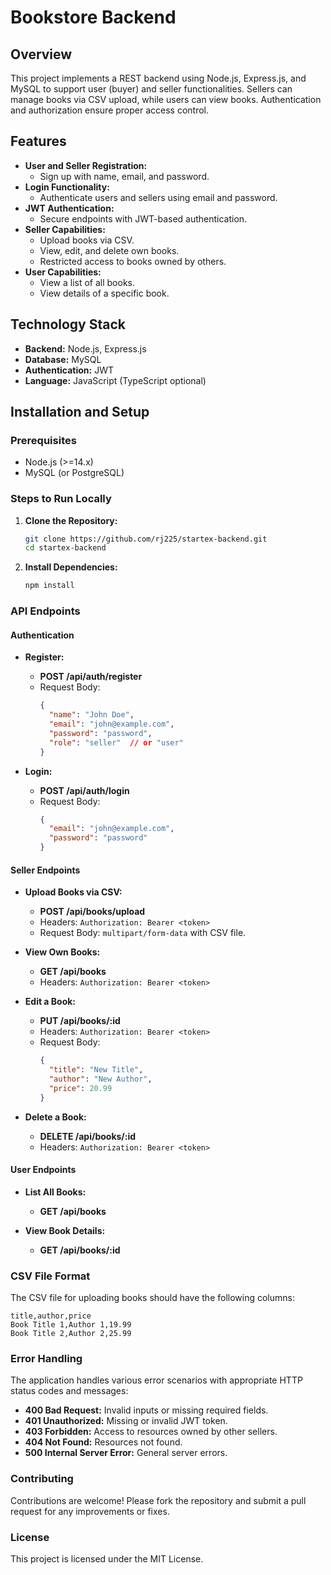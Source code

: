 # Bookstore Backend

## Overview

This project implements a REST backend using Node.js, Express.js, and MySQL to support user (buyer) and seller functionalities. Sellers can manage books via CSV upload, while users can view books. Authentication and authorization ensure proper access control.

## Features

- **User and Seller Registration:**
  - Sign up with name, email, and password.
- **Login Functionality:**
  - Authenticate users and sellers using email and password.
- **JWT Authentication:**
  - Secure endpoints with JWT-based authentication.
- **Seller Capabilities:**
  - Upload books via CSV.
  - View, edit, and delete own books.
  - Restricted access to books owned by others.
- **User Capabilities:**
  - View a list of all books.
  - View details of a specific book.

## Technology Stack

- **Backend:** Node.js, Express.js
- **Database:** MySQL 
- **Authentication:** JWT
- **Language:** JavaScript (TypeScript optional)

## Installation and Setup

### Prerequisites

- Node.js (>=14.x)
- MySQL (or PostgreSQL)

### Steps to Run Locally

1. **Clone the Repository:**

   ```bash
   git clone https://github.com/rj225/startex-backend.git
   cd startex-backend


2. **Install Dependencies:**

   ```bash
   npm install

### API Endpoints

#### Authentication

- **Register:**

  - **POST /api/auth/register**
  - Request Body: 
    ```json
    {
      "name": "John Doe",
      "email": "john@example.com",
      "password": "password",
      "role": "seller"  // or "user"
    }
    ```

- **Login:**

  - **POST /api/auth/login**
  - Request Body:
    ```json
    {
      "email": "john@example.com",
      "password": "password"
    }
    ```

#### Seller Endpoints

- **Upload Books via CSV:**

  - **POST /api/books/upload**
  - Headers: `Authorization: Bearer <token>`
  - Request Body: `multipart/form-data` with CSV file.

- **View Own Books:**

  - **GET /api/books**
  - Headers: `Authorization: Bearer <token>`

- **Edit a Book:**

  - **PUT /api/books/:id**
  - Headers: `Authorization: Bearer <token>`
  - Request Body:
    ```json
    {
      "title": "New Title",
      "author": "New Author",
      "price": 20.99
    }
    ```

- **Delete a Book:**

  - **DELETE /api/books/:id**
  - Headers: `Authorization: Bearer <token>`

#### User Endpoints

- **List All Books:**

  - **GET /api/books**

- **View Book Details:**

  - **GET /api/books/:id**

### CSV File Format

The CSV file for uploading books should have the following columns:

  ```csv
  title,author,price
  Book Title 1,Author 1,19.99
  Book Title 2,Author 2,25.99
  ```

### Error Handling

The application handles various error scenarios with appropriate HTTP status codes and messages:

- **400 Bad Request:** Invalid inputs or missing required fields.
- **401 Unauthorized:** Missing or invalid JWT token.
- **403 Forbidden:** Access to resources owned by other sellers.
- **404 Not Found:** Resources not found.
- **500 Internal Server Error:** General server errors.

### Contributing

Contributions are welcome! Please fork the repository and submit a pull request for any improvements or fixes.

### License

This project is licensed under the MIT License.

